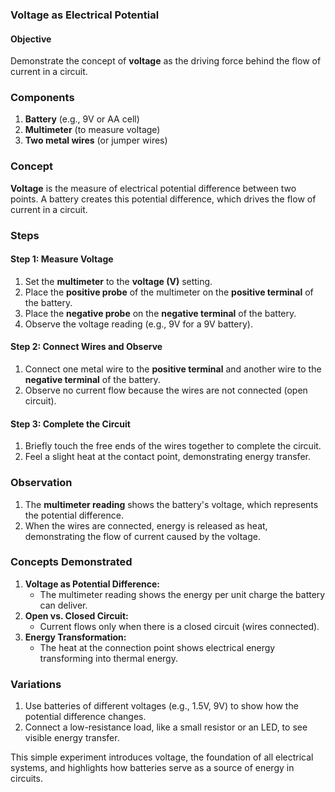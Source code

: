 ### **Voltage as Electrical Potential**

#### **Objective**

Demonstrate the concept of **voltage** as the driving force behind the flow of current in a circuit.

### **Components**

1. **Battery** (e.g., 9V or AA cell)
2. **Multimeter** (to measure voltage)
3. **Two metal wires** (or jumper wires)

### **Concept**

**Voltage** is the measure of electrical potential difference between two points. A battery creates this potential difference, which drives the flow of current in a circuit.

### **Steps**

#### Step 1: Measure Voltage

1. Set the **multimeter** to the **voltage (V)** setting.
2. Place the **positive probe** of the multimeter on the **positive terminal** of the battery.
3. Place the **negative probe** on the **negative terminal** of the battery.
4. Observe the voltage reading (e.g., 9V for a 9V battery).

#### Step 2: Connect Wires and Observe

1. Connect one metal wire to the **positive terminal** and another wire to the **negative terminal** of the battery.
2. Observe no current flow because the wires are not connected (open circuit).

#### Step 3: Complete the Circuit

1. Briefly touch the free ends of the wires together to complete the circuit.
2. Feel a slight heat at the contact point, demonstrating energy transfer.

### **Observation**

1. The **multimeter reading** shows the battery's voltage, which represents the potential difference.
2. When the wires are connected, energy is released as heat, demonstrating the flow of current caused by the voltage.

### **Concepts Demonstrated**

1. **Voltage as Potential Difference:**
   - The multimeter reading shows the energy per unit charge the battery can deliver.
2. **Open vs. Closed Circuit:**
   - Current flows only when there is a closed circuit (wires connected).
3. **Energy Transformation:**
   - The heat at the connection point shows electrical energy transforming into thermal energy.

### **Variations**

1. Use batteries of different voltages (e.g., 1.5V, 9V) to show how the potential difference changes.
2. Connect a low-resistance load, like a small resistor or an LED, to see visible energy transfer.

This simple experiment introduces voltage, the foundation of all electrical systems, and highlights how batteries serve as a source of energy in circuits.
